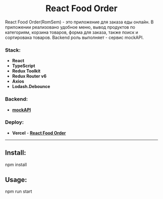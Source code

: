 <h1 align="center">React Food Order</h1>

React Food Order(RomSem) - это приложение для заказа еды онлайн. В приложении реализовано удобное меню, вывод продуктов 
по категориям, корзина товаров, форма для заказа, также поиск и сортировака товаров. Backend роль выполняет - сервис mockAPI.
<h3 align="left">Stack:</h3>

<ul>
  <li>
    <b>React</b>
  </li>
  <li>
    <b>TypeScript</b>
  </li>
  <li>
    <b>Redux Toolkit</b>
  </li>
  <li>
    <b>Redux Router v6</b>
  </li>
  <li>
    <b>Axios</b>
  </li>
  <li>
    <b>Lodash.Debounce</b>
  </li>
</ul>

<h3 align="left">Backend:</h3>

<ul>
  <li>
    <a href="https://mockapi.io/"><b>mockAPI</b></a>
  </li>
</ul>

<h3 align="left">Deploy:</h3>

<ul>
  <li>
    <b>Vercel</b> -  <a href="https://foodorder-iota.vercel.app/"><b>React Food Order</b></a>
  </li>
</ul>

<hr>

<h2>Install:</h2>
<p>npm install</p>

<h2>Usage:</h2>
<p>npm run start</p>